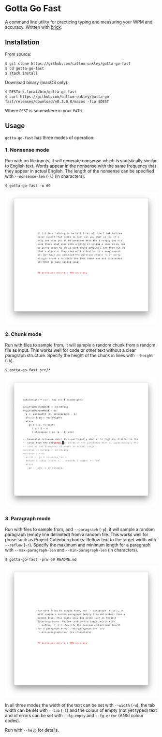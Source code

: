 # Gotta Go Fast

A command line utility for practicing typing and measuring your WPM and
accuracy. Written with [brick](https://github.com/jtdaugherty/brick).

## Installation

From source:

    $ git clone https://github.com/callum-oakley/gotta-go-fast
    $ cd gotta-go-fast
    $ stack install

Download binary (macOS only):

    $ DEST=~/.local/bin/gotta-go-fast
    $ curl https://github.com/callum-oakley/gotta-go-fast/releases/download/v0.3.0.0/macos -fLo $DEST

Where `DEST` is somewhere in your `PATH`

## Usage

`gotta-go-fast` has three modes of operation:

### 1. Nonsense mode

Run with no file inputs, it will generate nonsense which is statistically similar to English text. Words appear in the nonsense with the same frequency that they appear in actual English. The length of the nonsense can be specified with `--nonsense-len` (`-l`) (in characters).

    $ gotta-go-fast -w 60

![screenshot](img/nonsense.png)

### 2. Chunk mode

Run with files to sample from, it will sample a random chunk from a random file as input. This works well for code or other text without a clear paragraph structure. Specify the height of the chunk in lines with `--height` (`-h`).

    $ gotta-go-fast src/*

![screenshot](img/chunk.png)

### 3. Paragraph mode

Run with files to sample from, and `--paragraph` (`-p`), it will sample a random paragraph (empty line delimited) from a random file. This works well for prose such as Project Gutenberg books. Reflow text to the target width with `--reflow` (`-r`). Specify the maximum and minimum length for a paragraph with `--max-paragraph-len` and `--min-paragraph-len` (in characters).

    $ gotta-go-fast -prw 60 README.md

![screenshot](img/paragraph.png)

In all three modes the width of the text can be set with `--width` (`-w`), the tab width can be set with `--tab` (`-t`) and the colour of empty (not yet typed) text and of errors can be set with `--fg-empty` and `--fg-error` (ANSI colour codes).

Run with `--help` for details.
